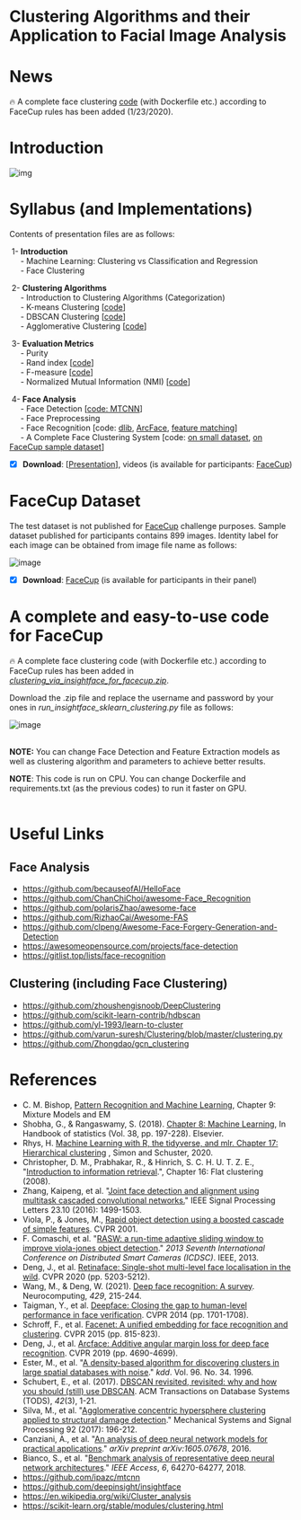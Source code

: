 # Clustering Algorithms and their Application to Facial Image Analysis

# News

🔥 A complete face clustering [code](https://github.com/hamidsadeghi68/face-clustering#a-complete-and-easy-to-use-code-for-facecup) (with Dockerfile etc.) according to FaceCup rules has been added (1/23/2020).



# Introduction

![img](https://user-images.githubusercontent.com/70681172/144739072-353912d2-0fc5-4180-a7ab-5355302a80a5.png)



# Syllabus (and Implementations)

Contents of presentation files are as follows:

​	1- **Introduction**<br>
&nbsp;&nbsp;&nbsp;&nbsp; - Machine Learning: Clustering vs Classification and Regression<br>
&nbsp;&nbsp;&nbsp;&nbsp; - Face Clustering

​	2- **Clustering Algorithms**<br>
&nbsp;&nbsp;&nbsp;&nbsp; - Introduction to Clustering Algorithms (Categorization)<br>
&nbsp;&nbsp;&nbsp;&nbsp; - K-means Clustering [[code](https://github.com/hamidsadeghi68/face-clustering/blob/main/clustering_kmeans.ipynb)]<br>
&nbsp;&nbsp;&nbsp;&nbsp; - DBSCAN Clustering [[code](https://github.com/hamidsadeghi68/face-clustering/blob/main/clustering_dbscan.ipynb)]<br>
&nbsp;&nbsp;&nbsp;&nbsp; - Agglomerative Clustering [[code](https://github.com/hamidsadeghi68/face-clustering/blob/main/clustering_agglomerative.ipynb)]<br>

​	3- **Evaluation Metrics**<br>
&nbsp;&nbsp;&nbsp;&nbsp; - Purity<br>
&nbsp;&nbsp;&nbsp;&nbsp; - Rand index [[code](https://github.com/hamidsadeghi68/face-clustering/blob/main/evaluation.py)]<br>
&nbsp;&nbsp;&nbsp;&nbsp; - F-measure [[code](https://github.com/hamidsadeghi68/face-clustering/blob/main/evaluation.py)]<br>
&nbsp;&nbsp;&nbsp;&nbsp; - Normalized Mutual Information (NMI) [[code](https://github.com/hamidsadeghi68/face-clustering/blob/main/evaluation.py)]

​	4- **Face Analysis**<br>
&nbsp;&nbsp;&nbsp;&nbsp; - Face Detection [[code: MTCNN](https://github.com/hamidsadeghi68/face-clustering/blob/main/face_detection_mtcnn.ipynb)]<br>
&nbsp;&nbsp;&nbsp;&nbsp; - Face Preprocessing<br>
&nbsp;&nbsp;&nbsp;&nbsp; - Face Recognition [code: [dlib](https://github.com/hamidsadeghi68/face-clustering/blob/main/face_recognition_using_dlib.ipynb), [ArcFace](https://github.com/hamidsadeghi68/face-clustering/blob/main/arcface.ipynb), [feature matching](https://github.com/hamidsadeghi68/face-clustering/blob/main/matching.py)]<br>
&nbsp;&nbsp;&nbsp;&nbsp; - A Complete Face Clustering System [code: [on small dataset](https://github.com/hamidsadeghi68/face-clustering/blob/main/face_clustering_arcface.ipynb), [on FaceCup sample dataset](https://github.com/hamidsadeghi68/face-clustering/blob/main/face_clustering_arcface_facecup_samples.ipynb)]

- [x] **Download**: [[Presentation](https://github.com/hamidsadeghi68/face-clustering/tree/main/presentation)], videos (is available for participants: [FaceCup](https://facecup.ir/news/cc622bd2-7765-4383-8c39-9e074a5e1286))




# FaceCup Dataset

The test dataset is not published for [FaceCup](https://facecup.ir/) challenge purposes. Sample dataset published for participants contains 899 images. Identity label for each image can be obtained from image file name as follows:

![image](https://user-images.githubusercontent.com/70681172/144975617-a3bff6c2-8a16-48d6-86c1-ba252abf4128.png)



- [x] **Download**: [FaceCup](https://facecup.ir/news/cc622bd2-7765-4383-8c39-9e074a5e1286) (is available for participants in their panel)



# A complete and easy-to-use code for FaceCup

🔥 A complete face clustering code (with Dockerfile etc.) according to FaceCup rules has been added in [*clustering_via_insightface_for_facecup.zip*](https://github.com/hamidsadeghi68/face-clustering/blob/main/clustering_via_insightface_for_facecup.zip).

Download the .zip file and replace the username and password by your ones in *run_insightface_sklearn_clustering.py* file as follows:

![image](https://user-images.githubusercontent.com/70681172/150667297-565715c8-6482-44cf-aec2-1d50efaeeabb.png)

**<br>NOTE:** You can change Face Detection and Feature Extraction models as well as clustering algorithm and parameters to achieve better results.

**NOTE**: This code is run on CPU. You can change Dockerfile and requirements.txt (as the previous codes) to run it faster on GPU.<br><br>

# Useful Links

## Face Analysis

- https://github.com/becauseofAI/HelloFace
- https://github.com/ChanChiChoi/awesome-Face_Recognition
- https://github.com/polarisZhao/awesome-face
- https://github.com/RizhaoCai/Awesome-FAS
- https://github.com/clpeng/Awesome-Face-Forgery-Generation-and-Detection
- https://awesomeopensource.com/projects/face-detection
- https://gitlist.top/lists/face-recognition<br>

## Clustering (including Face Clustering)

- https://github.com/zhoushengisnoob/DeepClustering
- https://github.com/scikit-learn-contrib/hdbscan
- https://github.com/yl-1993/learn-to-cluster
- https://github.com/varun-suresh/Clustering/blob/master/clustering.py
- https://github.com/Zhongdao/gcn_clustering<br>



# References

- C. M. Bishop, [Pattern Recognition and Machine Learning](http://users.isr.ist.utl.pt/~wurmd/Livros/school/Bishop%20-%20Pattern%20Recognition%20And%20Machine%20Learning%20-%20Springer%20%202006.pdf), Chapter 9: Mixture Models and EM
- Shobha, G., & Rangaswamy, S. (2018). [Chapter 8: Machine Learning](https://www.sciencedirect.com/science/article/abs/pii/S0169716118300191), In Handbook of statistics (Vol. 38, pp. 197-228). Elsevier.
- Rhys, H. [Machine Learning with R, the tidyverse, and mlr. Chapter 17: Hierarchical clustering](https://livebook.manning.com/book/machine-learning-for-mortals-mere-and-otherwise/chapter-17/1) , Simon and Schuster, 2020.
- Christopher, D. M., Prabhakar, R., & Hinrich, S. C. H. U. T. Z. E., "[Introduction to information retrieval](http://155.0.32.9:8080/jspui/bitstream/123456789/1127/1/Introduction%20to%20information%20retrieval%20%28%20PDFDrive%20%29%20-%20Copy.pdf).", Chapter 16: Flat clustering (2008).
- Zhang, Kaipeng, et al. "[Joint face detection and alignment using multitask cascaded convolutional networks.](https://arxiv.org/pdf/1604.02878)" IEEE Signal Processing Letters 23.10 (2016): 1499-1503.
- Viola, P., & Jones, M., [Rapid object detection using a boosted cascade of simple features](https://merl.com/publications/docs/TR2004-043.pdf). CVPR 2001. 
- F. Comaschi, et al. "[RASW: a run-time adaptive sliding window to improve viola-jones object detection](http://citeseerx.ist.psu.edu/viewdoc/download?doi=10.1.1.719.4174&rep=rep1&type=pdf)." *2013 Seventh International Conference on Distributed Smart Cameras (ICDSC)*. IEEE, 2013.
- Deng, J., et al. [Retinaface: Single-shot multi-level face localisation in the wild](https://openaccess.thecvf.com/content_CVPR_2020/papers/Deng_RetinaFace_Single-Shot_Multi-Level_Face_Localisation_in_the_Wild_CVPR_2020_paper.pdf). CVPR 2020 (pp. 5203-5212).
- Wang, M., & Deng, W. (2021). [Deep face recognition: A survey](https://arxiv.org/pdf/1804.06655.pdf?source=post_page---------------------------). Neurocomputing, *429*, 215-244.
- Taigman, Y., et al. [Deepface: Closing the gap to human-level performance in face verification](https://openaccess.thecvf.com/content_cvpr_2014/papers/Taigman_DeepFace_Closing_the_2014_CVPR_paper.pdf). CVPR 2014 (pp. 1701-1708).
- Schroff, F., et al. [Facenet: A unified embedding for face recognition and clustering](https://www.cv-foundation.org/openaccess/content_cvpr_2015/papers/Schroff_FaceNet_A_Unified_2015_CVPR_paper.pdf). CVPR 2015 (pp. 815-823).
- Deng, J., et al. [Arcface: Additive angular margin loss for deep face recognition](https://openaccess.thecvf.com/content_CVPR_2019/papers/Deng_ArcFace_Additive_Angular_Margin_Loss_for_Deep_Face_Recognition_CVPR_2019_paper.pdf). CVPR 2019 (pp. 4690-4699).
- Ester, M., et al. "[A density-based algorithm for discovering clusters in large spatial databases with noise](https://www.aaai.org/Papers/KDD/1996/KDD96-037.pdf?source=post_page)." *kdd*. Vol. 96. No. 34. 1996.
- Schubert, E., et al. (2017). [DBSCAN revisited, revisited: why and how you should (still) use DBSCAN](http://www.ccs.neu.edu/home/vip/teach/DMcourse/2_cluster_EM_mixt/notes_slides/revisitofrevisitDBSCAN.pdf). ACM Transactions on Database Systems (TODS), *42*(3), 1-21.
- Silva, M., et al. "[Agglomerative concentric hypersphere clustering applied to structural damage detection](https://www.researchgate.net/profile/Moises-Silva-11/publication/313238175_Agglomerative_concentric_hypersphere_clustering_applied_to_structural_damage_detection/links/5b57403b0f7e9b240f0548df/Agglomerative-concentric-hypersphere-clustering-applied-to-structural-damage-detection.pdf)." Mechanical Systems and Signal Processing 92 (2017): 196-212.
- Canziani, A., et al. "[An analysis of deep neural network models for practical applications](https://arxiv.org/pdf/1605.07678.pdf?source=post_page---------------------------)." *arXiv preprint arXiv:1605.07678*, 2016.
- Bianco, S., et al. "[Benchmark analysis of representative deep neural network architectures](https://ieeexplore.ieee.org/iel7/6287639/6514899/08506339.pdf)." *IEEE Access*, *6*, 64270-64277, 2018.
- https://github.com/ipazc/mtcnn
- https://github.com/deepinsight/insightface
- https://en.wikipedia.org/wiki/Cluster_analysis
- https://scikit-learn.org/stable/modules/clustering.html
